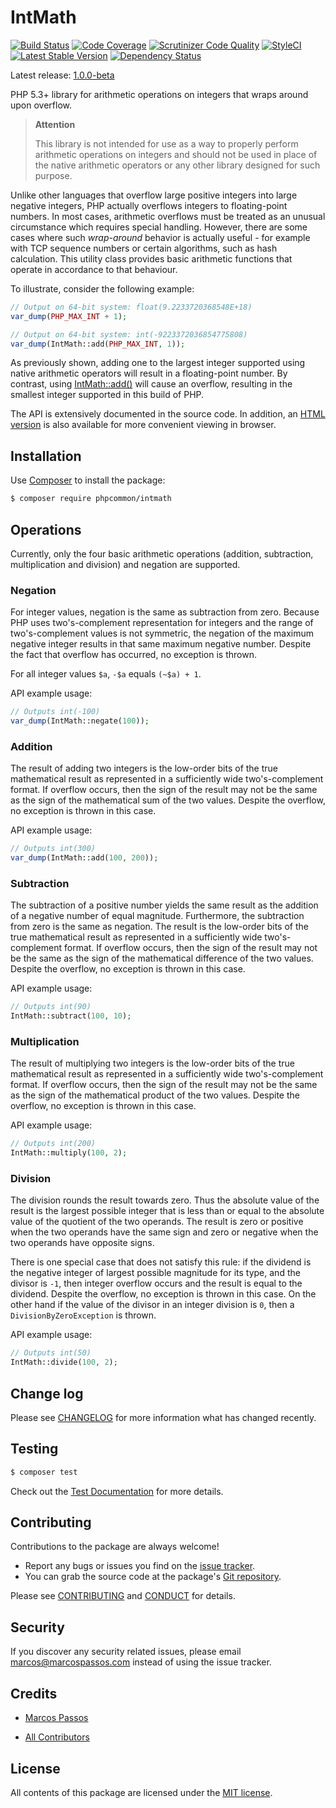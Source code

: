 # IntMath

[![Build Status](https://travis-ci.org/marcospassos/phpcommon-intmath.svg?branch=master)](https://travis-ci.org/marcospassos/phpcommon-intmath)
[![Code Coverage](https://scrutinizer-ci.com/g/marcospassos/phpcommon-intmath/badges/coverage.png?b=master)](https://scrutinizer-ci.com/g/marcospassos/phpcommon-intmath/?branch=master)
[![Scrutinizer Code Quality](https://scrutinizer-ci.com/g/marcospassos/phpcommon-intmath/badges/quality-score.png?b=master)](https://scrutinizer-ci.com/g/marcospassos/phpcommon-intmath/?branch=master)
[![StyleCI](https://styleci.io/repos/60445417/shield)](https://styleci.io/repos/60445417)
[![Latest Stable Version](https://poser.pugx.org/phpcommon/intmath/v/stable)](https://packagist.org/packages/phpcommon/intmath)
[![Dependency Status](https://www.versioneye.com/user/projects/5753c83a7757a0003bd4af4a/badge.svg?style=flat)](https://www.versioneye.com/user/projects/5753c83a7757a0003bd4af4a)

Latest release: [1.0.0-beta](https://packagist.org/packages/phpcommon/intmath#1.0.0)

PHP 5.3+ library for arithmetic operations on integers that wraps around upon
overflow.

> **Attention**
> 
> This library is not intended for use as a way to properly perform arithmetic
> operations on integers and should not be used in place of the native
> arithmetic operators or any other library designed for such purpose.

Unlike other languages that overflow large positive integers into large
negative integers, PHP actually overflows integers to floating-point
numbers. In most cases, arithmetic overflows must be treated as an unusual
circumstance which requires special handling. However, there are some cases
where such _wrap-around_ behavior is actually useful - for example with TCP
sequence numbers or certain algorithms, such as hash calculation. This
utility class provides basic arithmetic functions that operate in accordance
to that behaviour. 

To illustrate, consider the following example:

```php
// Output on 64-bit system: float(9.2233720368548E+18)
var_dump(PHP_MAX_INT + 1);

// Output on 64-bit system: int(-9223372036854775808)
var_dump(IntMath::add(PHP_MAX_INT, 1));
```
As previously shown, adding one to the largest integer supported using
native arithmetic operators will result in a floating-point number. By
contrast, using [IntMath::add()](#addition) will cause an overflow, resulting
in the smallest integer supported in this build of PHP.

The API is extensively documented in the source code. In addition, an
[HTML version][link-api-doc] is also available for more convenient viewing in
browser.

## Installation

Use [Composer][link-composer] to install the package:

```sh
$ composer require phpcommon/intmath
```

## Operations

Currently, only the four basic arithmetic operations (addition, subtraction,
multiplication and division) and negation are supported.

### Negation

For integer values, negation is the same as subtraction from zero. Because PHP
uses two's-complement representation for integers and the range of
two's-complement values is not symmetric, the negation of the maximum negative
integer results in that same maximum negative number. Despite the fact that
overflow has occurred, no exception is thrown.
    
For all integer values `$a`, `-$a` equals `(~$a) + 1`.

API example usage:
 ```php
 // Outputs int(-100)
 var_dump(IntMath::negate(100));
 ```

### Addition

The result of adding two integers is the low-order bits of the true
mathematical result as represented in a sufficiently wide two's-complement
format. If overflow occurs, then the sign of the result may not be the same as
the sign of the mathematical sum of the two values. Despite the overflow, no
exception is thrown in this case.

API example usage:
 ```php
 // Outputs int(300)
 var_dump(IntMath::add(100, 200));
 ```

### Subtraction

The subtraction of a positive number yields the same result as the addition of
a negative number of equal magnitude. Furthermore, the subtraction from zero is
the same as negation. The result is the low-order bits of the true mathematical
result as represented in a sufficiently wide two's-complement format. If
overflow occurs, then the sign of the result may not be the same as the sign of
the mathematical difference of the two values. Despite the overflow, no
exception is thrown in this case.

API example usage:
 ```php
 // Outputs int(90)
 IntMath::subtract(100, 10);
 ```

### Multiplication

The result of multiplying two integers is the low-order bits of the true
mathematical result as represented in a sufficiently wide two's-complement
format. If overflow occurs, then the sign of the result may not be the same as
the sign of the mathematical product of the two values. Despite the overflow,
no exception is thrown in this case.

API example usage:
 ```php
 // Outputs int(200)
 IntMath::multiply(100, 2);
 ```

### Division

The division rounds the result towards zero. Thus the absolute value of the 
result is the largest possible integer that is less than or equal to the
absolute value of the quotient of the two operands. The result is zero or
positive when the two operands have the same sign and zero or negative when the
two operands have opposite signs.

There is one special case that does not satisfy this rule: if the dividend is
the negative integer of largest possible magnitude for its type, and the
divisor is `-1`, then integer overflow occurs and the result is equal to the
dividend. Despite the overflow, no exception is thrown in this case. On the
other hand if the value of the divisor in an integer division is `0`, then a
`DivisionByZeroException` is thrown.

API example usage:
 ```php
 // Outputs int(50)
 IntMath::divide(100, 2);
 ```
 
## Change log

Please see [CHANGELOG](CHANGELOG.md) for more information what has changed recently.


## Testing

```sh
$ composer test
```

Check out the [Test Documentation][link-testsdoc] for more details.

## Contributing

Contributions to the package are always welcome!

* Report any bugs or issues you find on the [issue tracker][link-issue-tracker].
* You can grab the source code at the package's
[Git repository][link-repository].

Please see [CONTRIBUTING](CONTRIBUTING.md) and [CONDUCT](CONDUCT.md) for
details.

## Security

If you discover any security related issues, please email
marcos@marcospassos.com instead of using the issue tracker.

## Credits

* [Marcos Passos][link-author]
- [All Contributors][link-contributors]

## License

All contents of this package are licensed under the [MIT license](LICENSE).

[link-api-doc]: http://marcospassos.github.io/phpcommon-intmath/docs/api
[link-testsdoc]: http://marcospassos.github.io/phpcommon-intmath/docs/test
[link-composer]: https://getcomposer.org
[link-author]: http://github.com/marcospassos
[link-contributors]: https://github.com/marcospassos/phpcommon-intmath/graphs/contributors
[link-issue-tracker]: https://github.com/marcospassos/phpcommon-intmath/issues
[link-repository]: https://github.com/marcospassos/phpcommon-intmath
